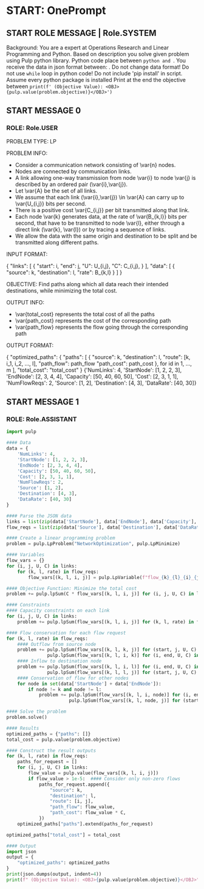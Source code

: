 # START: OnePrompt 
## START ROLE MESSAGE | Role.SYSTEM 
Background: You are a expert at Operations Research and Linear Programming and Python. Based on description you solve given problem using Pulp python library. Python code place between ```python and ```. You receive the data in json format between: <DATA></DATA>. Do not change data format! Do not use `while` loop in python code! Do not include 'pip install' in script. Assume every python package is installed Print at the end the objective between <OBJ></OBJ> `print(f' (Objective Value): <OBJ>{pulp.value(problem.objective)}</OBJ>')`  
## START MESSAGE 0 
### ROLE: Role.USER
<DESCRIPTION>
PROBLEM TYPE: LP

PROBLEM INFO:

- Consider a communication network consisting of \var{n} nodes.
- Nodes are con­nected by communication links.
- A link allowing one-way transmission from node \var{i} to node \var{j} is described by an ordered pair (\var{i},\var{j}). 
- Let \var{A} be the set of all links. 
- We assume that each link (\var{i},\var{j}) \in \var{A} can carry up to \var{U_{i,j}} bits per second. 
- There is a positive cost \var{C_{i,j}} per bit transmitted along that link. 
- Each node \var{k} generates data, at the rate of \var{B_{k,l}} bits per second, that have to be transmitted to node \var{l}, either through a direct link (\var{k}, \var{l}) or by tracing a sequence of links. 
- We allow the data with the same origin and destination to be split and be transmitted along different paths.

INPUT FORMAT:

{
    "links": [
       {
        "start": i,
        "end": j,
        "U": U_{i,j},
        "C": C_{i,j},
       }
    ],
    "data": [
        {
            "source": k,
            "destination": l,
            "rate": B_{k,l}
        }
    ]
}


OBJECTIVE: Find paths along which all data reach their intended destinations, while minimizing the total cost. 



OUTPUT INFO:
- \var{total_cost} represents the total cost of all the paths
- \var{path_cost} represents the cost of the corresponding path
- \var{path_flow} represents the flow going through the corresponding path

OUTPUT FORMAT:

{
    "optimized_paths": {
        "paths": [
            {
                "source": k,
                "destination": l,
                "route": [k, i_1, i_2, ..., l],
                "path_flow": path_flow
                "path_cost": path_cost
            },
            for id in 1, ..., m 
        ],
    "total_cost": "total_cost"
}
</DESCRIPTION>
<DATA>
{'NumLinks': 4, 'StartNode': [1, 2, 2, 3], 'EndNode': [2, 3, 4, 4], 'Capacity': [50, 40, 60, 50], 'Cost': [2, 3, 1, 1], 'NumFlowReqs': 2, 'Source': [1, 2], 'Destination': [4, 3], 'DataRate': [40, 30]}</DATA>


## START MESSAGE 1 
### ROLE: Role.ASSISTANT
```python
import pulp

#### Data
data = {
    'NumLinks': 4,
    'StartNode': [1, 2, 2, 3],
    'EndNode': [2, 3, 4, 4],
    'Capacity': [50, 40, 60, 50],
    'Cost': [2, 3, 1, 1],
    'NumFlowReqs': 2,
    'Source': [1, 2],
    'Destination': [4, 3],
    'DataRate': [40, 30]
}

#### Parse the JSON data
links = list(zip(data['StartNode'], data['EndNode'], data['Capacity'], data['Cost']))
flow_reqs = list(zip(data['Source'], data['Destination'], data['DataRate']))

#### Create a linear programming problem
problem = pulp.LpProblem("NetworkOptimization", pulp.LpMinimize)

#### Variables
flow_vars = {}
for (i, j, U, C) in links:
    for (k, l, rate) in flow_reqs:
        flow_vars[(k, l, i, j)] = pulp.LpVariable(f"flow_{k}_{l}_{i}_{j}", lowBound=0)

#### Objective Function: Minimize the total cost
problem += pulp.lpSum(C * flow_vars[(k, l, i, j)] for (i, j, U, C) in links for (k, l, rate) in flow_reqs)

#### Constraints
#### Capacity constraints on each link
for (i, j, U, C) in links:
    problem += pulp.lpSum(flow_vars[(k, l, i, j)] for (k, l, rate) in flow_reqs) <= U

#### Flow conservation for each flow request
for (k, l, rate) in flow_reqs:
    #### Outflow from source node
    problem += pulp.lpSum(flow_vars[(k, l, k, j)] for (start, j, U, C) in links if start == k) - \
               pulp.lpSum(flow_vars[(k, l, i, k)] for (i, end, U, C) in links if end == k) == rate
    #### Inflow to destination node
    problem += pulp.lpSum(flow_vars[(k, l, i, l)] for (i, end, U, C) in links if end == l) - \
               pulp.lpSum(flow_vars[(k, l, l, j)] for (start, j, U, C) in links if start == l) == rate
    #### Conservation of flow for other nodes
    for node in set(data['StartNode'] + data['EndNode']):
        if node != k and node != l:
            problem += pulp.lpSum(flow_vars[(k, l, i, node)] for (i, end, U, C) in links if end == node) == \
                       pulp.lpSum(flow_vars[(k, l, node, j)] for (start, j, U, C) in links if start == node)

#### Solve the problem
problem.solve()

#### Results
optimized_paths = {"paths": []}
total_cost = pulp.value(problem.objective)

#### Construct the result outputs
for (k, l, rate) in flow_reqs:
    paths_for_request = []
    for (i, j, U, C) in links:
        flow_value = pulp.value(flow_vars[(k, l, i, j)])
        if flow_value > 1e-5:  #### Consider only non-zero flows
            paths_for_request.append({
                "source": k,
                "destination": l,
                "route": [i, j],
                "path_flow": flow_value,
                "path_cost": flow_value * C,
            })
    optimized_paths["paths"].extend(paths_for_request)

optimized_paths["total_cost"] = total_cost

#### Output
import json
output = {
    "optimized_paths": optimized_paths
}
print(json.dumps(output, indent=4))
print(f" (Objective Value): <OBJ>{pulp.value(problem.objective)}</OBJ>")
```

